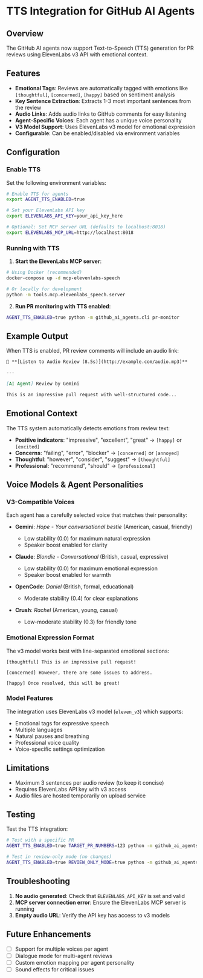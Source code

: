 # TTS Integration for GitHub AI Agents

## Overview

The GitHub AI agents now support Text-to-Speech (TTS) generation for PR reviews using ElevenLabs v3 API with emotional context.

## Features

- **Emotional Tags**: Reviews are automatically tagged with emotions like `[thoughtful]`, `[concerned]`, `[happy]` based on sentiment analysis
- **Key Sentence Extraction**: Extracts 1-3 most important sentences from the review
- **Audio Links**: Adds audio links to GitHub comments for easy listening
- **Agent-Specific Voices**: Each agent has a unique voice personality
- **V3 Model Support**: Uses ElevenLabs v3 model for emotional expression
- **Configurable**: Can be enabled/disabled via environment variables

## Configuration

### Enable TTS

Set the following environment variables:

```bash
# Enable TTS for agents
export AGENT_TTS_ENABLED=true

# Set your ElevenLabs API key
export ELEVENLABS_API_KEY=your_api_key_here

# Optional: Set MCP server URL (defaults to localhost:8018)
export ELEVENLABS_MCP_URL=http://localhost:8018
```

### Running with TTS

1. **Start the ElevenLabs MCP server**:
```bash
# Using Docker (recommended)
docker-compose up -d mcp-elevenlabs-speech

# Or locally for development
python -m tools.mcp.elevenlabs_speech.server
```

2. **Run PR monitoring with TTS enabled**:
```bash
AGENT_TTS_ENABLED=true python -m github_ai_agents.cli pr-monitor
```

## Example Output

When TTS is enabled, PR review comments will include an audio link:

```markdown
🎤 **[Listen to Audio Review (8.5s)](http://example.com/audio.mp3)**

---

[AI Agent] Review by Gemini

This is an impressive pull request with well-structured code...
```

## Emotional Context

The TTS system automatically detects emotions from review text:

- **Positive indicators**: "impressive", "excellent", "great" → `[happy]` or `[excited]`
- **Concerns**: "failing", "error", "blocker" → `[concerned]` or `[annoyed]`
- **Thoughtful**: "however", "consider", "suggest" → `[thoughtful]`
- **Professional**: "recommend", "should" → `[professional]`

## Voice Models & Agent Personalities

### V3-Compatible Voices
Each agent has a carefully selected voice that matches their personality:

- **Gemini**: *Hope - Your conversational bestie* (American, casual, friendly)
  - Low stability (0.0) for maximum natural expression
  - Speaker boost enabled for clarity

- **Claude**: *Blondie - Conversational* (British, casual, expressive)
  - Low stability (0.0) for maximum emotional expression
  - Speaker boost enabled for warmth

- **OpenCode**: *Daniel* (British, formal, educational)
  - Moderate stability (0.4) for clear explanations

- **Crush**: *Rachel* (American, young, casual)
  - Low-moderate stability (0.3) for friendly tone

### Emotional Expression Format
The v3 model works best with line-separated emotional sections:

```
[thoughtful] This is an impressive pull request!

[concerned] However, there are some issues to address.

[happy] Once resolved, this will be great!
```

### Model Features
The integration uses ElevenLabs v3 model (`eleven_v3`) which supports:
- Emotional tags for expressive speech
- Multiple languages
- Natural pauses and breathing
- Professional voice quality
- Voice-specific settings optimization

## Limitations

- Maximum 3 sentences per audio review (to keep it concise)
- Requires ElevenLabs API key with v3 access
- Audio files are hosted temporarily on upload service

## Testing

Test the TTS integration:

```bash
# Test with a specific PR
AGENT_TTS_ENABLED=true TARGET_PR_NUMBERS=123 python -m github_ai_agents.cli pr-monitor

# Test in review-only mode (no changes)
AGENT_TTS_ENABLED=true REVIEW_ONLY_MODE=true python -m github_ai_agents.cli pr-monitor
```

## Troubleshooting

1. **No audio generated**: Check that `ELEVENLABS_API_KEY` is set and valid
2. **MCP server connection error**: Ensure the ElevenLabs MCP server is running
3. **Empty audio URL**: Verify the API key has access to v3 models

## Future Enhancements

- [ ] Support for multiple voices per agent
- [ ] Dialogue mode for multi-agent reviews
- [ ] Custom emotion mapping per agent personality
- [ ] Sound effects for critical issues
